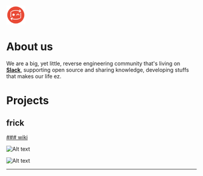 <img src="/uploads/secret-logo-preview.png" alt="Wiki.js" title="Logo" class="pagelogo" style="height:50px">
<!-- TITLE: secRet -->
<!-- SUBTITLE: Reverse Engineering community -->

# About us
We are a big, yet little, reverse engineering community that's living on <a href="https://join.slack.com/t/resecret/shared_invite/enQtMzc1NTg4MzE3NjA1LTlkNzYxNTIwYTc2ZTYyOWY1MTQ1NzBiN2ZhYjQwYmY0ZmRhODQ0NDE3NmRmZjFiMmE1MDYwNWJlNDVjZDcwNGE">**Slack**</a>, supporting open source and sharing knowledge, developing stuffs that makes our life ez.

# Projects
## frick
<a href="/frick">### wiki</a>

![Alt text](https://image.ibb.co/j8Wa5J/Schermata_2018_06_19_alle_21_06_41.png "frick") 

![Alt text](https://image.ibb.co/d7v70J/Schermata_2018_06_19_alle_02_39_54.png "frick")

---

